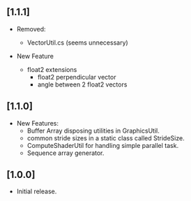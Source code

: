 ## [1.1.1]

- Removed:
  - VectorUtil.cs (seems unnecessary)

- New Feature
  - float2 extensions
    - float2 perpendicular vector
    - angle between 2 float2 vectors

## [1.1.0]

- New Features:
  - Buffer Array disposing utilities in GraphicsUtil.
  - common stride sizes in a static class called StrideSize.
  - ComputeShaderUtil for handling simple parallel task.
  - Sequence array generator.

## [1.0.0]

- Initial release.
